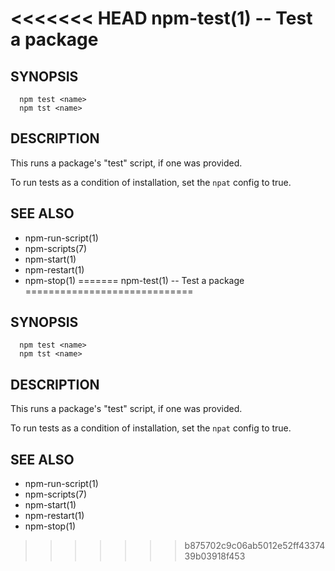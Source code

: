 <<<<<<< HEAD
npm-test(1) -- Test a package
=============================

## SYNOPSIS

      npm test <name>
      npm tst <name>

## DESCRIPTION

This runs a package's "test" script, if one was provided.

To run tests as a condition of installation, set the `npat` config to
true.

## SEE ALSO

* npm-run-script(1)
* npm-scripts(7)
* npm-start(1)
* npm-restart(1)
* npm-stop(1)
=======
npm-test(1) -- Test a package
=============================

## SYNOPSIS

      npm test <name>
      npm tst <name>

## DESCRIPTION

This runs a package's "test" script, if one was provided.

To run tests as a condition of installation, set the `npat` config to
true.

## SEE ALSO

* npm-run-script(1)
* npm-scripts(7)
* npm-start(1)
* npm-restart(1)
* npm-stop(1)
>>>>>>> b875702c9c06ab5012e52ff4337439b03918f453
